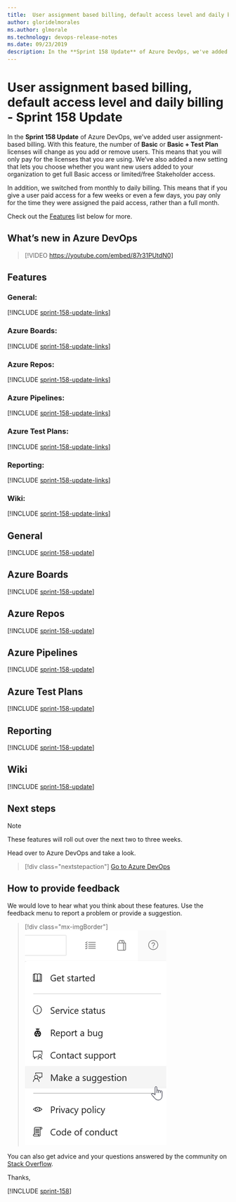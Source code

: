 ```yaml
---
title:  User assignment based billing, default access level and daily billing - Sprint 158 Update
author: gloridelmorales
ms.author: glmorale
ms.technology: devops-release-notes
ms.date: 09/23/2019
description: In the **Sprint 158 Update** of Azure DevOps, we've added user assignment based billing. With this feature, the number of Basic or Basic + Test Plan licenses will change as you add or remove users. 
---
```


#  User assignment based billing, default access level and daily billing - Sprint 158 Update

In the **Sprint 158 Update** of Azure DevOps, we've added user assignment-based billing. With this feature, the number of **Basic** or **Basic + Test Plan** licenses will change as you add or remove users. This means that you will only pay for the licenses that you are using. We’ve also added a new setting that lets you choose whether you want new users added to your organization to get full Basic access or limited/free Stakeholder access.

In addition, we switched from monthly to daily billing. This means that if you give a user paid access for a few weeks or even a few days, you pay only for the time they were assigned the paid access, rather than a full month.

Check out the [Features](#features) list below for more.

## What’s new in Azure DevOps

> [!VIDEO https://youtube.com/embed/87r31PUtdN0]

## Features

### General:

[!INCLUDE [sprint-158-update-links](includes/general/sprint-158-update-links.md)]

### Azure Boards:

[!INCLUDE [sprint-158-update-links](includes/boards/sprint-158-update-links.md)]

### Azure Repos:

[!INCLUDE [sprint-158-update-links](includes/repos/sprint-158-update-links.md)]

### Azure Pipelines:

[!INCLUDE [sprint-158-update-links](includes/pipelines/sprint-158-update-links.md)]

### Azure Test Plans:

[!INCLUDE [sprint-158-update-links](includes/testplans/sprint-158-update-links.md)]

### Reporting:

[!INCLUDE [sprint-158-update-links](includes/reporting/sprint-158-update-links.md)]

### Wiki:

[!INCLUDE [sprint-158-update-links](includes/wiki/sprint-158-update-links.md)]

## General

[!INCLUDE [sprint-158-update](includes/general/sprint-158-update.md)]

## Azure Boards

[!INCLUDE [sprint-158-update](includes/boards/sprint-158-update.md)]

## Azure Repos

[!INCLUDE [sprint-158-update](includes/repos/sprint-158-update.md)]

## Azure Pipelines

[!INCLUDE [sprint-158-update](includes/pipelines/sprint-158-update.md)]

## Azure Test Plans

[!INCLUDE [sprint-158-update](includes/testplans/sprint-158-update.md)]

## Reporting

[!INCLUDE [sprint-158-update](includes/reporting/sprint-158-update.md)]

## Wiki

[!INCLUDE [sprint-158-update](includes/wiki/sprint-158-update.md)]

## Next steps

> [!NOTE]
> These features will roll out over the next two to three weeks.

Head over to Azure DevOps and take a look.

> [!div class="nextstepaction"]
> [Go to Azure DevOps](https://go.microsoft.com/fwlink/?LinkId=307137&campaign=o~msft~docs~product-vsts~release-notes)

## How to provide feedback

We would love to hear what you think about these features. Use the feedback menu to report a problem or provide a suggestion.

> [!div class="mx-imgBorder"]
> ![Make a suggestion](../media/make-a-suggestion.png)

You can also get advice and your questions answered by the community on [Stack Overflow](https://stackoverflow.com/questions/tagged/azure-devops).

Thanks,

[!INCLUDE [sprint-158](includes/signer/sprint-158.md)]
